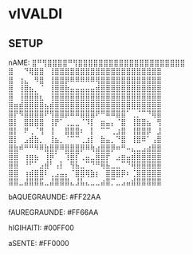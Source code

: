 # vIVALDI
## SETUP

nAME: ⣿⠛⢻⣿⣿⣿⣿⠛⢻⣿⣿⣿⣿⣿⣿⣿⣿⣿⣿⣿⣿⣿⣿⣿⣿⣿⣿⣿⣿⣿ ⣿⠀⠀⠙⢿⣿⣿⠀⢸⣿⣿⣿⣿⣿⣿⣿⣿⣿⣿⣿⣿⣿⣿⣿⣿⣿⣿⣿⣿⣿ ⣿⠀⢰⣄⠀⠻⣿⠀⢸⣿⣿⡿⠿⠿⠿⠿⠿⢿⣿⣿⣿⣿⣿⣿⣿⣿⣿⣿⣿⣿ ⣿⠀⢸⣿⣦⡀⠈⠀⢸⣿⣿⣷⣤⣤⣤⣤⣤⣾⣿⣿⣿⣿⣿⣿⣿⣿⣿⣿⣿⣿ ⣿⠀⢸⣿⣿⣿⣆⠀⢸⣿⣿⣿⣿⣿⣿⣿⣿⣿⣿⣿⣿⣿⣿⣿⣿⣿⣿⣿⣿⣿ ⣿⣶⣾⣿⣿⣿⣿⣦⣾⣿⣿⣿⣿⣿⣿⣿⣿⣿⣿⣿⣿⣿⣿⣿⣿⣿⣿⣿⣿⣿ ⣿⡟⠻⣿⣿⣿⣿⠟⢻⣿⣿⡿⠿⠿⣿⣿⣿⠟⠛⠿⠿⣿⣿⠁⢀⡈⠉⠙⢿⣿ ⣿⡇⠀⣿⣿⣿⣿⠀⢸⡟⠁⢀⣀⣀⠈⠹⡇⠀⣶⣤⡄⠈⣿⠀⢸⣿⣿⣦⠀⢻ ⣿⡇⠀⠟⢀⠈⢻⠀⢸⠀⠀⣿⣿⣿⠆⠀⡇⠀⠉⠉⢀⣰⣿⠀⢸⣿⣿⡿⠀⣸ ⣿⡇⠀⣠⣾⣷⡀⠀⢸⣦⡀⠈⠉⠉⢀⣰⡇⠀⣷⣤⡀⠙⣿⠀⢸⣿⠿⠁⢠⣿ ⣿⣷⠾⠛⠛⠻⠿⣷⣿⡿⠿⣿⣿⣿⡿⠿⢷⣴⣿⣿⡿⠶⠛⠤⣄⣀⣠⣴⣿⣿ ⣿⣿⠀⢰⣶⣦⠀⢸⡿⠁⠀⢹⣿⡏⢀⣤⣀⣿⣿⡟⠀⣠⣶⣤⣾⣿⣿⣿⣿⣿ ⣿⣿⠀⠘⠋⠁⣠⣾⠃⢠⡇⠀⢻⣧⣀⠉⠙⠛⢿⣧⣀⣀⠉⠙⢿⣿⣿⣿⣿⣿ ⣿⣿⠀⢰⣾⣿⣿⠇⢀⣠⣤⡄⠈⣿⣿⢿⣷⡆⠀⣿⣿⣿⡿⠆⢈⣿⣿⣿⣿⣿ ⣿⣿⣀⣼⣿⣿⣯⣀⣼⣿⣿⣿⣄⣸⣧⣄⣀⣀⣴⣿⡉⣀⣠⣤⣾⣿⣿⣿⣿⣿

bAQUEGRAUNDE: #FF22AA

fAUREGRAUNDE: #FF66AA

hIGIHAITI: #00FF00

aSENTE: #FF0000
